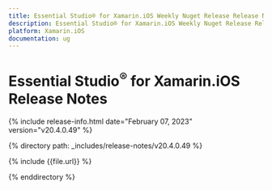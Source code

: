 ```yaml
---
title: Essential Studio® for Xamarin.iOS Weekly Nuget Release Release Notes  
description: Essential Studio® for Xamarin.iOS Weekly Nuget Release Release Notes  
platform: Xamarin.iOS
documentation: ug
---
```


# Essential Studio<sup>®</sup> for Xamarin.iOS  Release Notes  

{% include release-info.html date="February 07, 2023"  version="v20.4.0.49" %} 

{% directory path: _includes/release-notes/v20.4.0.49 %}

{% include {{file.url}} %}

{% enddirectory %}



